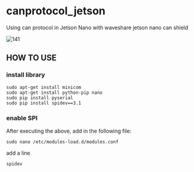 # canprotocol_jetson
Using can protocol in Jetson Nano with waveshare jetson nano can shield

![141](https://github.com/Ai-Room2023/canprotocol_jetson/assets/140303548/7fed9a9a-642f-472e-955d-1d159e406466)

<h2> HOW TO USE </h2> 

<h3> install library </h3>

```
sudo apt-get install minicom 
sudo apt-get install python-pip nano
sudo pip install pyserial
sudo pip install spidev==3.1
```

<h3> enable SPI </h3>
After executing the above, add in the following file:

```
sudo nano /etc/modules-load.d/modules.conf
```

add a line

```
spidev

```
